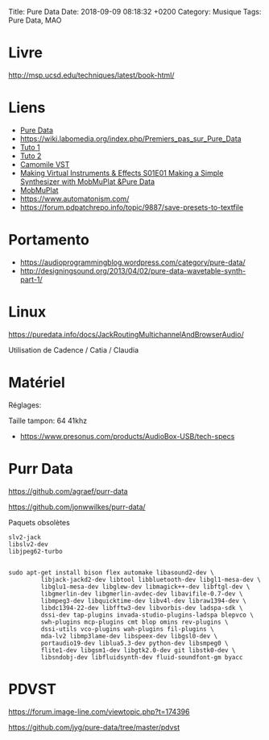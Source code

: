 Title:  Pure Data
Date:   2018-09-09 08:18:32 +0200
Category: Musique
Tags: Pure Data, MAO


# Livre

<http://msp.ucsd.edu/techniques/latest/book-html/>

# Liens

* [Pure Data](http://puredata.info/downloads/pure-data)
* <https://wiki.labomedia.org/index.php/Premiers_pas_sur_Pure_Data>
* [Tuto 1](http://libremusicproduction.com/tutorials/creating-simple-synthesizer-pure-data-%E2%80%93-part-i)
* [Tuto 2](http://libremusicproduction.com/tutorials/creating-simple-synthesizer-pure-data-%E2%80%93-part-ii)
* [Camomile VST](https://github.com/pierreguillot/Camomile)
* [Making Virtual Instruments & Effects S01E01 Making a Simple Synthesizer with MobMuPlat &Pure Data](https://www.youtube.com/watch?v=WpO-egAOcOM&t=0s&index=2&list=PLQpnOqsrcBupd5_iJzW4d81n7l7Eu7bYJ)
* [MobMuPlat](http://www.danieliglesia.com/mobmuplat/)
* <https://www.automatonism.com/>
* <https://forum.pdpatchrepo.info/topic/9887/save-presets-to-textfile>

# Portamento

* <https://audioprogrammingblog.wordpress.com/category/pure-data/>
* <http://designingsound.org/2013/04/02/pure-data-wavetable-synth-part-1/>

# Linux

<https://puredata.info/docs/JackRoutingMultichannelAndBrowserAudio/>

Utilisation de Cadence / Catia / Claudia

# Matériel

Réglages:

Taille tampon: 64 41khz

* <https://www.presonus.com/products/AudioBox-USB/tech-specs>

# Purr Data

<https://github.com/agraef/purr-data>

<https://github.com/jonwwilkes/purr-data/>

Paquets obsolètes

	slv2-jack
	libslv2-dev
	libjpeg62-turbo


	sudo apt-get install bison flex automake libasound2-dev \
             libjack-jackd2-dev libtool libbluetooth-dev libgl1-mesa-dev \
             libglu1-mesa-dev libglew-dev libmagick++-dev libftgl-dev \
             libgmerlin-dev libgmerlin-avdec-dev libavifile-0.7-dev \
             libmpeg3-dev libquicktime-dev libv4l-dev libraw1394-dev \
             libdc1394-22-dev libfftw3-dev libvorbis-dev ladspa-sdk \
             dssi-dev tap-plugins invada-studio-plugins-ladspa blepvco \
             swh-plugins mcp-plugins cmt blop omins rev-plugins \
             dssi-utils vco-plugins wah-plugins fil-plugins \
             mda-lv2 libmp3lame-dev libspeex-dev libgsl0-dev \
             portaudio19-dev liblua5.3-dev python-dev libsmpeg0 \
             flite1-dev libgsm1-dev libgtk2.0-dev git libstk0-dev \
             libsndobj-dev libfluidsynth-dev fluid-soundfont-gm byacc

# PDVST

<https://forum.image-line.com/viewtopic.php?t=174396>

<https://github.com/jyg/pure-data/tree/master/pdvst>
